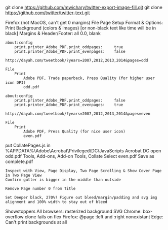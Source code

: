git clone https://github.com/mwichary/twitter-export-image-fill.git
git clone https://github.com/twitter/twitter-text.git

Firefox (not MacOS, can't get 0 margins)
	File
		Page Setup
			Format & Options: Print Background (colors & images) [or non-black text like time will be in black]
			Margins & Header/Footer: all 0.0, blank

	about:config
		print.printer_Adobe_PDF.print_oddpages:		true
		print.printer_Adobe_PDF.print_evenpages:	false

	http://dayah.com/tweetbook/?years=2007,2012,2013,2014&pages=odd

	File
		Print
			Adobe PDF, Trade paperback, Press Quality (for higher user icon DPI)
			odd.pdf
		
	about:config
		print.printer_Adobe_PDF.print_oddpages:		false
		print.printer_Adobe_PDF.print_evenpages:	true
	
	http://dayah.com/tweetbook/?years=2007,2012,2013,2014&pages=even

	File
		Print
			Adobe PDF, Press Quality (for nice user icon)
			even.pdf
				
put CollatePages.js in %APPDATA%\Adobe\Acrobat\Privileged\DC\JavaScripts
Acrobat DC
	open odd.pdf
	Tools, Add-ons, Add-on Tools, Collate
	Select even.pdf
	Save as complete.pdf

	Inspect with View, Page Display, Two Page Scrolling & Show Cover Page in Two Page View
	Confirm gutter is bigger in the middle than outside

	Remove Page number 0 from Title

	Set Deeper black, 270%? Figure out bleed/margin/padding and svg img alignment and 100% width to stay out of bleed

Showstoppers
	All browsers: rasterized background SVG
	Chrome: box-overflow clone fails on flex
	Firefox: @page :left and :right nonexistant
	Edge: Can't print backgrounds at all
